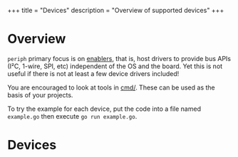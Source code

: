 +++
title = "Devices"
description = "Overview of supported devices"
+++

# Overview

`periph` primary focus is on [enablers](/project/#enablers), that is, host
drivers to provide bus APIs (I²C, 1-wire, SPI, etc) independent of the OS and
the board. Yet this is not useful if there is not at least a few device drivers
included!

You are encouraged to look at tools in
[cmd/](https://github.com/google/periph/tree/master/cmd/). These can be used as
the basis of your projects.

To try the example for each device, put the code into a file named `example.go`
then execute `go run example.go`.

# Devices
